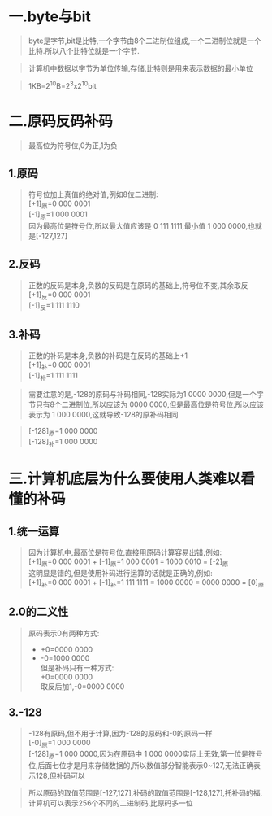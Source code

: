 # 一.byte与bit

>byte是字节,bit是比特,一个字节由8个二进制位组成,一个二进制位就是一个比特.所以八个比特位就是一个字节.

>计算机中数据以字节为单位传输,存储,比特则是用来表示数据的最小单位

>1KB=2<sup>10</sup>B=2<sup>3</sup>x2<sup>10</sup>bit

# 二.原码反码补码

>最高位为符号位,0为正,1为负

## 1.原码

>符号位加上真值的绝对值,例如8位二进制:  
>[+1]<sub>原</sub>=0 000 0001  
>[-1]<sub>原</sub>=1 000 0001  
>因为最高位是符号位,所以最大值应该是 0 111 1111,最小值 1 000 0000,也就是[-127,127]

## 2.反码

>正数的反码是本身,负数的反码是在原码的基础上,符号位不变,其余取反  
>[+1]<sub>反</sub>=0 000 0001  
>[-1]<sub>反</sub>=1 111 1110

## 3.补码

>正数的补码是本身,负数的补码是在反码的基础上+1  
>[+1]<sub>补</sub>=0 000 0001  
>[-1]<sub>补</sub>=1 111 1111

>需要注意的是,-128的原码与补码相同,-128实际为1 0000 0000,但是一个字节只有8个二进制位,所以应该为 0000 0000,但是最高位是符号位,所以应该表示为 1 000 0000,这就导致-128的原补码相同

>[-128]<sub>原</sub>=1 000 0000  
>[-128]<sub>补</sub>=1 000 0000

# 三.计算机底层为什么要使用人类难以看懂的补码

## 1.统一运算

>因为计算机中,最高位是符号位,直接用原码计算容易出错,例如:  
>[+1]<sub>原</sub>=0 000 0001  + [-1]<sub>原</sub>=1 000 0001 = 1000 0010 = [-2]<sub>原</sub>  
>这明显是错的,但是使用补码进行运算的话就是正确的,例如:  
>[+1]<sub>补</sub>=0 000 0001  + [-1]<sub>补</sub>=1 111 1111 = 1000 0000 = 0000 0000 = [0]<sub>原</sub>

## 2.0的二义性

>原码表示0有两种方式:  
>* +0=0000 0000  
>* -0=1000 0000  
>但是补码只有一种方式:  
>+0=0000 0000  
>取反后加1,-0=0000 0000

## 3.-128

>-128有原码,但不用于计算,因为-128的原码和-0的原码一样  
>[-0]<sub>原</sub>=1 000 0000  
>[-128]<sub>原</sub>=1 000 0000,因为在原码中 1 000 0000实际上无效,第一位是符号位,后面七位才是用来存储数据的,所以数值部分智能表示0~127,无法正确表示128,但补码可以

>所以原码的取值范围是[-127,127],补码的取值范围是[-128,127],托补码的福,计算机可以表示256个不同的二进制码,比原码多一位